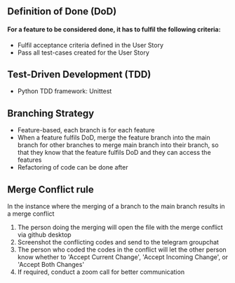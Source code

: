 ## Definition of Done (DoD)
#### For a feature to be considered done, it has to fulfil the following criteria:
* Fulfil acceptance criteria defined in the User Story
* Pass all test-cases created for the User Story
## Test-Driven Development (TDD)
* Python TDD framework: Unittest
## Branching Strategy
* Feature-based, each branch is for each feature
* When a feature fulfils DoD, merge the feature branch into the main branch for other branches to merge main branch into their branch, so that they know that the feature fulfils DoD and they can access the features
* Refactoring of code can be done after
## Merge Conflict rule
In the instance where the merging of a branch to the main branch results in a merge conflict
1. The person doing the merging will open the file with the merge conflict via github desktop
2. Screenshot the conflicting codes and send to the telegram groupchat
3. The person who coded the codes in the conflict will let the other person know whether to 'Accept Current Change', 'Accept Incoming Change', or 'Accept Both Changes'
4. If required, conduct a zoom call for better communication
